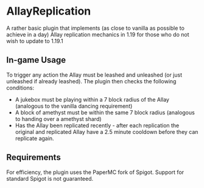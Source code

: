 # AllayReplication
A rather basic plugin that implements (as close to vanilla as possible to achieve in a day) Allay replication mechanics in 1.19 for those who do not wish to update to 1.19.1

## In-game Usage
To trigger any action the Allay must be leashed and unleashed (or just unleashed if already leashed). 
The plugin then checks the following conditions:
- A jukebox must be playing within a 7 block radius of the Allay (analogous to the vanilla dancing requirement)
- A block of amethyst must be within the same 7 block radius (analogous to handing over a amethyst shard)
- Has the Allay been replicated recently - after each replication the original and replicated Allay have a 2.5 minute cooldown before they can replicate again.

## Requirements
For efficiency, the plugin uses the PaperMC fork of Spigot. Support for standard Spigot is not guaranteed.
